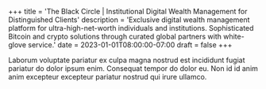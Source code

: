 +++
title = 'The Black Circle | Institutional Digital Wealth Management for Distinguished Clients'
description = 'Exclusive digital wealth management platform for ultra-high-net-worth individuals and institutions. Sophisticated Bitcoin and crypto solutions through curated global partners with white-glove service.'
date = 2023-01-01T08:00:00-07:00
draft = false
+++

Laborum voluptate pariatur ex culpa magna nostrud est incididunt fugiat
pariatur do dolor ipsum enim. Consequat tempor do dolor eu. Non id id anim anim
excepteur excepteur pariatur nostrud qui irure ullamco.
